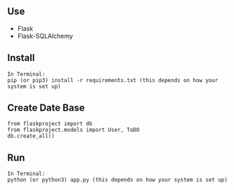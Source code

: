 ## Use

* Flask
* Flask-SQLAlchemy

## Install

```
In Terminal:
pip (or pip3) install -r requirements.txt (this depends on how your system is set up)
```

## Create Date Base

```
from flaskproject import db
from flaskproject.models import User, ToDO
db.create_all()
```
## Run

```
In Terminal:
python (or python3) app.py (this depends on how your system is set up)
```